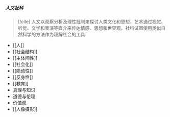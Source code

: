 ##### 人文社科
>[!cite] 人文以观察分析及理性批判来探讨人类文化和思想，艺术通过视觉、听觉、文学和表演等媒介来传达情感、思想和世界观，社科试图使用类似自然科学的方法作为理解社会的工具
- [[人]]
- [[社会结构]]
- [[主体间性]]
- [[社会化]]
- [[能动性]]
- [[反身性]]
- [[教育]]
- 真理与知识
- 道德与伦理
- 价值观
- [[人像摄影]]


